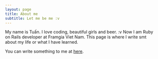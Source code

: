 ```yaml
---
layout: page
title: About me
subtitle: Let me be me :v
---
```


My name is Tuấn. I love coding, beautiful girls and beer. :v
Now I am Ruby on Rails developer at Framgia Viet Nam.
This page is where I write smt about my life or what I have learned.

You can write something to me at [here](https://docs.google.com/forms/d/e/1FAIpQLSfVEf_9oryTRnDduUK_lsxHpYoDoPABfmd8R9dMQCl3we2qOg/viewform?c=0&w=1).
